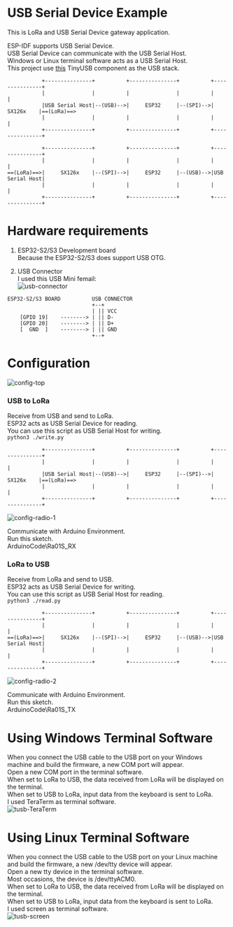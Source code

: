 # USB Serial Device Example   
This is LoRa and USB Serial Device gateway application.   

ESP-IDF supports USB Serial Device.   
USB Serial Device can communicate with the USB Serial Host.   
Windows or Linux terminal software acts as a USB Serial Host.   
This project use [this](https://docs.tinyusb.org/en/latest/) TinyUSB component as the USB stack.   
```
           +---------------+          +---------------+          +---------------+
           |               |          |               |          |               |
           |USB Serial Host|--(USB)-->|     ESP32     |--(SPI)-->|     SX126x    |==(LoRa)==>
           |               |          |               |          |               |
           +---------------+          +---------------+          +---------------+

           +---------------+          +---------------+          +---------------+
           |               |          |               |          |               |
==(LoRa)==>|     SX126x    |--(SPI)-->|     ESP32     |--(USB)-->|USB Serial Host|
           |               |          |               |          |               |
           +---------------+          +---------------+          +---------------+
```

# Hardware requirements
1. ESP32-S2/S3 Development board   
Because the ESP32-S2/S3 does support USB OTG.   

2. USB Connector   
I used this USB Mini femail:   
![usb-connector](https://user-images.githubusercontent.com/6020549/124848149-3714ba00-dfd7-11eb-8344-8b120790c5c5.JPG)

```
ESP32-S2/S3 BOARD          USB CONNECTOR
                           +--+
                           | || VCC
    [GPIO 19]    --------> | || D-
    [GPIO 20]    --------> | || D+
    [  GND  ]    --------> | || GND
                           +--+
```


# Configuration
![config-top](https://github.com/user-attachments/assets/64725b68-2185-4848-9e90-34f47decb81d)

### USB to LoRa
Receive from USB and send to LoRa.   
ESP32 acts as USB Serial Device for reading.   
You can use this script as USB Serial Host for writing.   
```python3 ./write.py```

```
           +---------------+          +---------------+          +---------------+
           |               |          |               |          |               |
           |USB Serial Host|--(USB)-->|     ESP32     |--(SPI)-->|     SX126x    |==(LoRa)==>
           |               |          |               |          |               |
           +---------------+          +---------------+          +---------------+
```

![config-radio-1](https://github.com/user-attachments/assets/6b75c21a-5cec-4af8-8b75-f6a541d4900a)

Communicate with Arduino Environment.   
Run this sketch.   
ArduinoCode\Ra01S_RX   


### LoRa to USB
Receive from LoRa and send to USB.   
ESP32 acts as USB Serial Device for writing.   
You can use this script as USB Serial Host for reading.   
```python3 ./read.py```

```
           +---------------+          +---------------+          +---------------+
           |               |          |               |          |               |
==(LoRa)==>|     SX126x    |--(SPI)-->|     ESP32     |--(USB)-->|USB Serial Host|
           |               |          |               |          |               |
           +---------------+          +---------------+          +---------------+
```

![config-radio-2](https://github.com/user-attachments/assets/0d685209-a8bd-4925-a1e3-4c4add64ca83)

Communicate with Arduino Environment.   
Run this sketch.   
ArduinoCode\Ra01S_TX   


# Using Windows Terminal Software
When you connect the USB cable to the USB port on your Windows machine and build the firmware, a new COM port will appear.   
Open a new COM port in the terminal software.   
When set to LoRa to USB, the data received from LoRa will be displayed on the terminal.   
When set to USB to LoRa, input data from the keyboard is sent to LoRa.   
I used TeraTerm as terminal software.   
![tusb-TeraTerm](https://github.com/user-attachments/assets/b5eea94e-5228-45b4-bcad-81cce8c52479)

# Using Linux Terminal Software
When you connect the USB cable to the USB port on your Linux machine and build the firmware, a new /dev/tty device will appear.   
Open a new tty device in the terminal software.   
Most occasions, the device is /dev/ttyACM0.   
When set to LoRa to USB, the data received from LoRa will be displayed on the terminal.   
When set to USB to LoRa, input data from the keyboard is sent to LoRa.   
I used screen as terminal software.   
![tusb-screen](https://github.com/user-attachments/assets/18a6e519-9250-4109-b05d-6bcd418bfb5b)

